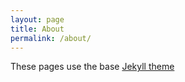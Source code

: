```yaml
---
layout: page
title: About
permalink: /about/
---
```


These pages use the base [Jekyll theme](https://github.com/jglovier/jekyll-new)
